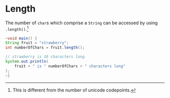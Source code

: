 # Length

The number of `char`s which comprise a `String` can be accessed by using `.length()`.[^codepoints]

```java
~void main() {
String fruit = "strawberry";
int numberOfChars = fruit.length();

// strawberry is 10 characters long
System.out.println(
    fruit + " is " numberOfChars + " characters long"
);
~}
```

[^codepoints]: This is different from the number of unicode codepoints.
